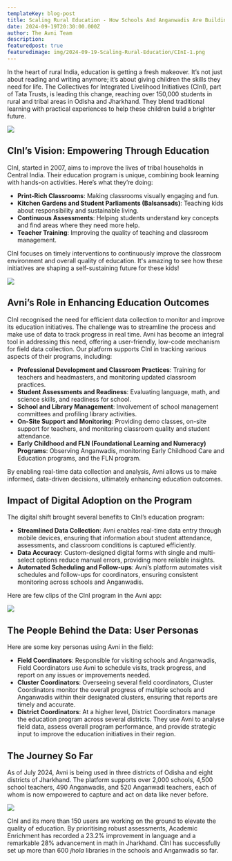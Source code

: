 ```yaml
---
templateKey: blog-post
title: Scaling Rural Education - How Schools And Anganwadis Are Building Lifelong Skills Beyond the Classroom
date: 2024-09-19T20:30:00.000Z
author: The Avni Team
description:
featuredpost: true
featuredimage: img/2024-09-19-Scaling-Rural-Education/CInI-1.png
---
```



In the heart of rural India, education is getting a fresh makeover. It’s not just about reading and writing anymore; it’s about giving children the skills they need for life. The Collectives for Integrated Livelihood Initiatives (CInI), part of Tata Trusts, is leading this change, reaching over 150,000 students in rural and tribal areas in Odisha and Jharkhand. They blend traditional learning with practical experiences to help these children build a brighter future.

<div style="width: 50%">
    <img src="/img/2024-09-19-Scaling-Rural-Education/CInI-1.png">
</div>

## CInI’s Vision: Empowering Through Education

CInI, started in 2007, aims to improve the lives of tribal households in Central India. Their education program is unique, combining book learning with hands-on activities. Here’s what they’re doing:

- **Print-Rich Classrooms**: Making classrooms visually engaging and fun.
- **Kitchen Gardens and Student Parliaments (Balsansads)**: Teaching kids about responsibility and sustainable living.
- **Continuous Assessments**: Helping students understand key concepts and find areas where they need more help.
- **Teacher Training**: Improving the quality of teaching and classroom management.

CInI focuses on timely interventions to continuously improve the classroom environment and overall quality of education. It's amazing to see how these initiatives are shaping a self-sustaining future for these kids!

<div style="width: 50%">
    <img src="/img/2024-09-19-Scaling-Rural-Education/CInI-2.png">
</div>

## Avni’s Role in Enhancing Education Outcomes

CInI recognised the need for efficient data collection to monitor and improve its education initiatives. The challenge was to streamline the process and make use of data to track progress in real time. Avni has become an integral tool in addressing this need, offering a user-friendly, low-code mechanism for field data collection. Our platform supports CInI in tracking various aspects of their programs, including:

- **Professional Development and Classroom Practices**: Training for teachers and headmasters, and monitoring updated classroom practices.
- **Student Assessments and Readiness**: Evaluating language, math, and science skills, and readiness for school.
- **School and Library Management**: Involvement of school management committees and profiling library activities.
- **On-Site Support and Monitoring**: Providing demo classes, on-site support for teachers, and monitoring classroom quality and student attendance.
- **Early Childhood and FLN (Foundational Learning and Numeracy) Programs**: Observing Anganwadis, monitoring Early Childhood Care and Education programs, and the FLN program.

By enabling real-time data collection and analysis, Avni allows us to make informed, data-driven decisions, ultimately enhancing education outcomes.

## Impact of Digital Adoption on the Program

The digital shift brought several benefits to CInI’s education program:

- **Streamlined Data Collection**: Avni enables real-time data entry through mobile devices, ensuring that information about student attendance, assessments, and classroom conditions is captured efficiently.
- **Data Accuracy**: Custom-designed digital forms with single and multi-select options reduce manual errors, providing more reliable insights.
- **Automated Scheduling and Follow-ups**: Avni’s platform automates visit schedules and follow-ups for coordinators, ensuring consistent monitoring across schools and Anganwadis.

Here are few clips of the CInI program in the Avni app:

<div style="width: 50%">
    <img src="/img/2024-09-19-Scaling-Rural-Education/CInI-3.gif">
</div>

## The People Behind the Data: User Personas

Here are some key personas using Avni in the field:

- **Field Coordinators**: Responsible for visiting schools and Anganwadis, Field Coordinators use Avni to schedule visits, track progress, and report on any issues or improvements needed.
- **Cluster Coordinators**: Overseeing several field coordinators, Cluster Coordinators monitor the overall progress of multiple schools and Anganwadis within their designated clusters, ensuring that reports are timely and accurate.
- **District Coordinators**: At a higher level, District Coordinators manage the education program across several districts. They use Avni to analyse field data, assess overall program performance, and provide strategic input to improve the education initiatives in their region.

## The Journey So Far

As of July 2024, Avni is being used in three districts of Odisha and eight districts of Jharkhand. The platform supports over 2,000 schools, 4,500 school teachers, 490 Anganwadis, and 520 Anganwadi teachers, each of whom is now empowered to capture and act on data like never before.

<div style="width: 50%">
    <img src="/img/2024-09-19-Scaling-Rural-Education/CInI-4.png">
</div>

CInI and its more than 150 users are working on the ground to elevate the quality of education. By prioritising robust assessments, Academic Enrichment has recorded a 23.2% improvement in language and a remarkable 28% advancement in math in Jharkhand. CInI has successfully set up more than 600 *jhola* libraries in the schools and Anganwadis so far.
